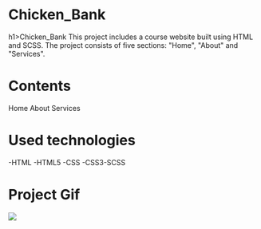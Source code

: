 # Chicken_Bank
h1>Chicken_Bank</h1>
This project includes a course website built using HTML and SCSS. The project consists of five sections: "Home", "About" and "Services".

<h1>Contents</h1>
Home
About
Services


<h1>Used technologies</h1>
-HTML -HTML5 
-CSS -CSS3-SCSS


<h1>Project Gif</h1>
<img src="./Chicken_bank.gif"/>
